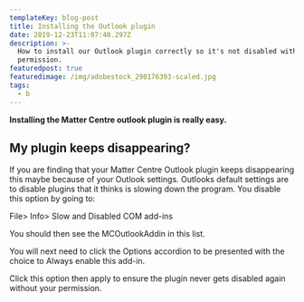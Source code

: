 ```yaml
---
templateKey: blog-post
title: Installing the Outlook plugin
date: 2019-12-23T11:07:40.297Z
description: >-
  How to install our Outlook plugin correctly so it's not disabled without your
  permission.
featuredpost: true
featuredimage: /img/adobestock_290176393-scaled.jpg
tags:
  - b
---
```

**Installing the Matter Centre outlook plugin is really easy.**



## My plugin keeps disappearing?

If you are finding that your Matter Centre Outlook plugin keeps disappearing this maybe because of your Outlook settings. Outlooks default settings are to disable plugins that it thinks is slowing down the program. You disable this option by going to:

File> Info> Slow and Disabled COM add-ins

You should then see the MCOutlookAddin in this list.

You will next need to click the Options accordion to be presented with the choice to Always enable this add-in.

Click this option then apply to ensure the plugin never gets disabled again without your permission.
